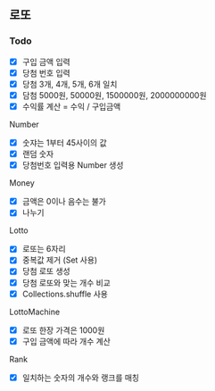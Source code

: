 ## 로또

### Todo
- [x] 구입 금액 입력
- [x] 당첨 번호 입력
- [x] 당첨 3개, 4개, 5개, 6개 일치
- [x] 담첨 5000원, 50000원, 1500000원, 2000000000원
- [x] 수익률 계산 = 수익 / 구입금액

Number
- [x] 숫쟈는 1부터 45사이의 값
- [x] 랜덤 숫자
- [x] 당첨번호 입력용 Number 생성

Money
- [x] 금액은 0이나 음수는 불가
- [x] 나누기

Lotto
- [x] 로또는 6자리 
- [x] 중복값 제거 (Set 사용)
- [x] 당첨 로또 생성
- [x] 당첨 로또와 맞는 개수 비교
- [x] Collections.shuffle 사용

LottoMachine
- [x] 로또 한장 가격은 1000원
- [x] 구입 금액에 따라 개수 계산

Rank
- [x] 일치하는 숫자의 개수와 랭크를 매칭

